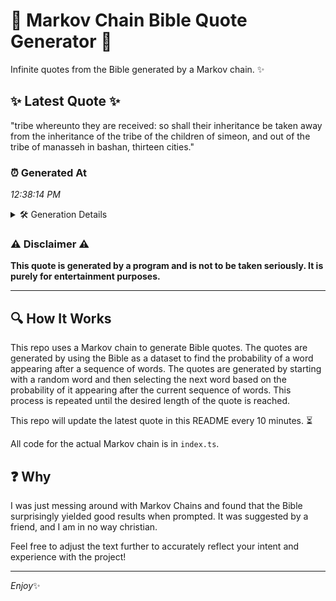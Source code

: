 # 📖 Markov Chain Bible Quote Generator 📖

Infinite quotes from the Bible generated by a Markov chain. ✨

## ✨ Latest Quote ✨
"tribe whereunto they are received: so shall their inheritance be taken away from the inheritance of the tribe of the children of simeon, and out of the tribe of manasseh in bashan, thirteen cities."

### ⏰ Generated At
*12:38:14 PM*

<details>
    <summary>🛠️ Generation Details</summary>
    <p>
        <strong>🌱 Seed:</strong> tribe<br>
        <strong>🔄 Iterations:</strong> 33<br>
        <strong>📜 Context History:</strong><br>[ tribe ]: whereunto<br>[ tribe, whereunto ]: they<br>[ tribe, whereunto, they ]: are<br>[ tribe, whereunto, they, are ]: received:<br>[ tribe, whereunto, they, are, received: ]: so<br>[ tribe, whereunto, they, are, received:, so ]: shall<br>[ whereunto, they, are, received:, so, shall ]: their<br>[ they, are, received:, so, shall, their ]: inheritance<br>[ are, received:, so, shall, their, inheritance ]: be<br>[ received:, so, shall, their, inheritance, be ]: taken<br>[ so, shall, their, inheritance, be, taken ]: away<br>[ shall, their, inheritance, be, taken, away ]: from<br>[ their, inheritance, be, taken, away, from ]: the<br>[ inheritance, be, taken, away, from, the ]: inheritance<br>[ be, taken, away, from, the, inheritance ]: of<br>[ taken, away, from, the, inheritance, of ]: the<br>[ away, from, the, inheritance, of, the ]: tribe<br>[ from, the, inheritance, of, the, tribe ]: of<br>[ the, inheritance, of, the, tribe, of ]: the<br>[ inheritance, of, the, tribe, of, the ]: children<br>[ of, the, tribe, of, the, children ]: of<br>[ the, tribe, of, the, children, of ]: simeon,<br>[ tribe, of, the, children, of, simeon, ]: and<br>[ of, the, children, of, simeon,, and ]: out<br>[ the, children, of, simeon,, and, out ]: of<br>[ children, of, simeon,, and, out, of ]: the<br>[ of, simeon,, and, out, of, the ]: tribe<br>[ simeon,, and, out, of, the, tribe ]: of<br>[ and, out, of, the, tribe, of ]: manasseh<br>[ out, of, the, tribe, of, manasseh ]: in<br>[ of, the, tribe, of, manasseh, in ]: bashan,<br>[ the, tribe, of, manasseh, in, bashan, ]: thirteen<br>[ tribe, of, manasseh, in, bashan,, thirteen ]: cities.<br>
    </p>
</details>

### ⚠️ Disclaimer ⚠️
**This quote is generated by a program and is not to be taken seriously. It is purely for entertainment purposes.**

---

## 🔍 How It Works

This repo uses a Markov chain to generate Bible quotes. The quotes are generated by using the Bible as a dataset to find the probability of a word appearing after a sequence of words. The quotes are generated by starting with a random word and then selecting the next word based on the probability of it appearing after the current sequence of words. This process is repeated until the desired length of the quote is reached.

This repo will update the latest quote in this README every 10 minutes. ⏳

All code for the actual Markov chain is in `index.ts`.

## ❓ Why

I was just messing around with Markov Chains and found that the Bible surprisingly yielded good results when prompted. 
It was suggested by a friend, and I am in no way christian.

Feel free to adjust the text further to accurately reflect your intent and experience with the project!

---

*Enjoy*✨
